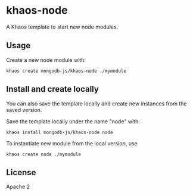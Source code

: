 # khaos-node

A Khaos template to start new node modules.

## Usage

Create a new node module with:

```
khaos create mongodb-js/khaos-node ./mymodule
```

## Install and create locally

You can also save the template locally and create new instances from
the saved version.

Save the template locally under the name "node" with:

```
khaos install mongodb-js/khaos-node node
```

To instantiate new module from the local version, use

```
khaos create node ./mymodule
```


## License

Apache 2
